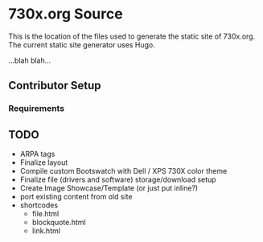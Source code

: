 # 730x.org Source

This is the location of the files used to generate the static site of 730x.org.  The current static site generator uses Hugo.

...blah blah...

## Contributor Setup

### Requirements

## TODO

* ARPA tags
* Finalize layout
* Compile custom Bootswatch with Dell / XPS 730X color theme
* Finalize file (drivers and software) storage/download setup
* Create Image Showcase/Template (or just put inline?)
* port existing content from old site
* shortcodes
	* file.html
	* blockquote.html
	* link.html
